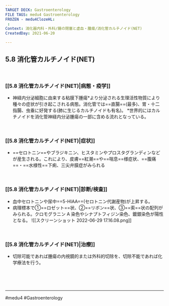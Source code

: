 ```yaml
---
TARGET DECK: Gastroenterology
FILE TAGS: medu4 Gastroenterology
FROZEN - medu4ClozeHL:
 : 
Context: 消化器内科・外科/腸の閉塞と虚血・腫瘍/消化管カルチノイド(NET)
CreatedDay: 2021-06-20

---
```


## 5.8 消化管カルチノイド(NET)

<br>

### [[5.8 消化管カルチノイド(NET)|病態・疫学]]
* 神経内分泌細胞に由来する粘膜下腫瘍\*より分泌される生理活性物質により種々の症状が引き起こされる病態。消化管では==直腸==(最多)、胃・十二指腸、虫垂に好発する(肺に生じるカルチノイドも有名)。
\*世界的にはカルチノイドを消化管神経内分泌腫瘍の一部に含める流れとなっている。
<!--ID: 1624766942488-->


<br>

### [[5.8 消化管カルチノイド(NET)|症状]]
* ==セロトニン==やブラジキニン、ヒスタミンやプロスタグランディンなどが産生される。これにより、皮膚==紅潮==や==喘息==様症状、==腹痛==・==水様性==下痢、三尖弁膜症がみられる
<!--ID: 1624766942494-->


<br>

### [[5.8 消化管カルチノイド(NET)|診断/検査]]
* 血中セロトニンや尿中==5-HIAA==(セロトニン代謝産物)が上昇する。
* 病理標本で①==ロゼット==状、②==リボン==状、③==索==状の配列がみられる。クロモグラニン A 染色やシナプトフィジン染色、鍍銀染色が陽性となる。
![[スクリーンショット 2022-06-29 17.16.08.png]]
<!--ID: 1624766942499-->



<br>

### [[5.8 消化管カルチノイド(NET)|治療]]
* 切除可能であれば腫瘍の内視鏡的または外科的切除を、切除不能であれば化学療法を行う。
 

<br><br><br>

---
#medu4 #Gastroenterology 

